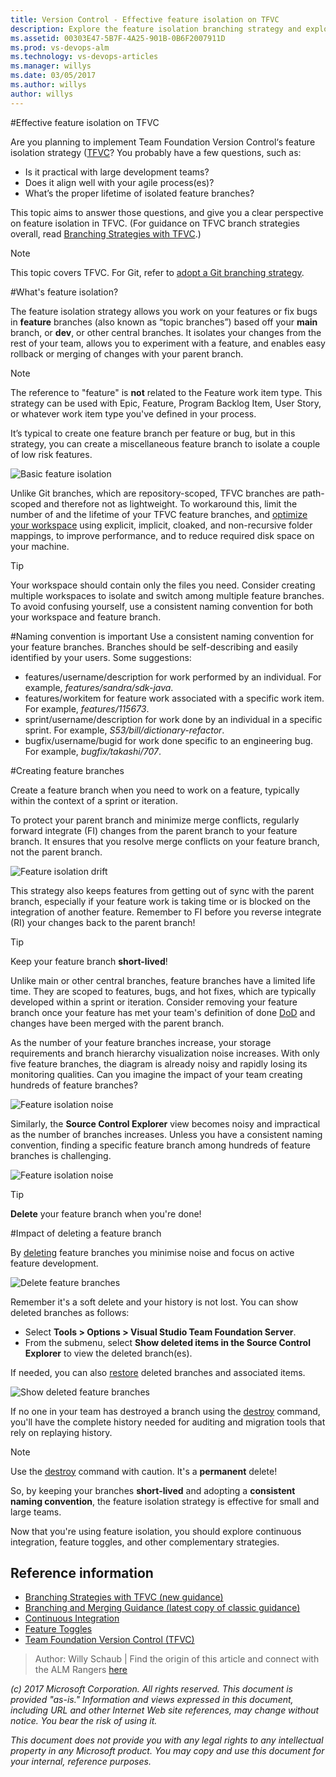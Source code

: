 ```yaml
---
title: Version Control - Effective feature isolation on TFVC
description: Explore the feature isolation branching strategy and explore when and how to delete branches
ms.assetid: 00303E47-5B7F-4A25-901B-0B6F2007911D
ms.prod: vs-devops-alm
ms.technology: vs-devops-articles
ms.manager: willys
ms.date: 03/05/2017
ms.author: willys
author: willys
---
```


#Effective feature isolation on TFVC

Are you planning to implement Team Foundation Version Control‘s feature isolation strategy ([TFVC](../tfvc/overview.md)? You probably have a few questions, such as:

- Is it practical with large development teams?
- Does it align well with your agile process(es)?
- What’s the proper lifetime of isolated feature branches? 

This topic aims to answer those questions, and give you a clear perspective on feature isolation in TFVC. (For guidance on TFVC branch strategies overall, read [Branching Strategies with TFVC](./effective-tfvc-branching-strategies-for-devops.md).) 

> [!NOTE]
> 
> This topic covers TFVC. For Git, refer to [adopt a Git branching strategy](../git/concepts/git-branching-guidance.md). 

#What's feature isolation?

The feature isolation strategy allows you work on your features or fix bugs in **feature** branches (also known as “topic branches”) based off your **main** branch, or **dev**, or other central branches. It isolates your changes from the rest of your team, allows you to experiment with a feature, and enables easy rollback or merging of changes with your parent branch.

> [!NOTE]
> 
> The reference to "feature" is **not** related to the Feature work item type. This strategy can be used with Epic, Feature, Program Backlog Item, User Story, or whatever work item type you've defined in your process. 

It’s typical to create one feature branch per feature or bug, but in this strategy, you can create a miscellaneous feature branch to isolate a couple of low risk features. 

![Basic feature isolation](./_img/effective-feature-isolation-on-tfvc/feature-isolation-basic.png)

Unlike Git branches, which are repository-scoped, TFVC branches are path-scoped and therefore not as lightweight. To workaround this, limit the number of and the lifetime of your TFVC feature branches, and [optimize your workspace](../tfvc/optimize-your-workspace.md) using explicit, implicit, cloaked, and non-recursive folder mappings, to improve performance, and to reduce required disk space on your machine.

> [!TIP]
> 
> Your workspace should contain only the files you need. Consider creating multiple workspaces to isolate and switch among multiple feature branches. To avoid confusing yourself, use a consistent naming convention for both your workspace and feature branch.

#Naming convention is important
Use a consistent naming convention for your feature branches. Branches should be self-describing and easily identified by your users. Some suggestions:

- features/username/description for work performed by an individual. For example, *features/sandra/sdk-java*.
- features/workitem for feature work associated with a specific work item. For example, *features/115673*.
- sprint/username/description for work done by an individual in a specific sprint. For example, *S53/bill/dictionary-refactor*.
- bugfix/username/bugid for work done specific to an engineering bug. For example, *bugfix/takashi/707*. 

#Creating feature branches

Create a feature branch when you need to work on a feature, typically within the context of a sprint or iteration.

To protect your parent branch and minimize merge conflicts, regularly forward integrate (FI) changes from the parent branch to your feature branch. It ensures that you resolve merge conflicts on your feature branch, not the parent branch.

![Feature isolation drift](./_img/effective-feature-isolation-on-tfvc/feature-isolation-basic-drift.png)

This strategy also keeps features from getting out of sync with the parent branch, especially if your feature work is taking time or is blocked on the integration of another feature. Remember to FI before you reverse integrate (RI) your changes back to the parent branch!

> [!TIP]
>
> Keep your feature branch **short-lived**! 
> 
> Unlike main or other central branches, feature branches have a limited life time. They are scoped to features, bugs, and hot fixes, which are typically developed within a sprint or iteration. Consider removing your feature branch once your feature has met your team's definition of done [DoD](https://aka.ms/vsardod) and changes have been merged with the parent branch.

As the number of your feature branches increase, your storage requirements and branch hierarchy visualization noise increases. With only five feature branches, the diagram is already noisy and rapidly losing its monitoring qualities. Can you imagine the impact of your team creating hundreds of feature branches?
 
![Feature isolation noise](./_img/effective-feature-isolation-on-tfvc/feature-isolation-basic-noise.png)

Similarly, the **Source Control Explorer** view becomes noisy and impractical as the number of branches increases. Unless you have a consistent naming convention, finding a specific feature branch among hundreds of feature branches is challenging.

![Feature isolation noise](./_img/effective-feature-isolation-on-tfvc/feature-isolation-basic-noise-vside.png)

> [!TIP]
>
> **Delete** your feature branch when you're done!

#Impact of deleting a feature branch

By [deleting](../tfvc/delete-restore-files-folders.md#delete-an-item) feature branches you minimise noise and focus on active feature development. 

![Delete feature branches](./_img/effective-feature-isolation-on-tfvc/feature-isolation-delete-branches.png)

Remember it's a soft delete and your history is not lost. You can show deleted branches as follows:

- Select **Tools > Options > Visual Studio Team Foundation Server**.
- From the submenu, select **Show deleted items in the Source Control Explorer** to view the deleted branch(es). 

If needed, you can also [restore](../tfvc/delete-restore-files-folders.md#restore-items-deleted-from-visual-studio) deleted branches and associated items. 

![Show deleted feature branches](./_img/effective-feature-isolation-on-tfvc/feature-isolation-delete-branches-show.png)

If no one in your team has destroyed a branch using the [destroy](../tfvc/destroy-command-team-foundation-version-control.md) command, you'll have the complete history needed for auditing and migration tools that rely on replaying history.

> [!NOTE]
>
> Use the [destroy](../tfvc/destroy-command-team-foundation-version-control.md) command with caution. It's a **permanent** delete!

So, by keeping your branches **short-lived** and adopting a **consistent naming convention**, the feature isolation strategy is effective for small and large teams. 

Now that you're using feature isolation, you should explore continuous integration, feature toggles, and other complementary strategies.

## Reference information
- [Branching Strategies with TFVC (new guidance)](./effective-tfvc-branching-strategies-for-devops.md)
- [Branching and Merging Guidance (latest copy of classic guidance)](https://vsardata.blob.core.windows.net/projects/TFS%20Version%20Control%20Part%201%20-%20Branching%20Strategies.pdf)
- [Continuous Integration](https://www.visualstudio.com/learn/what-is-continuous-integration/)
- [Feature Toggles](https://msdn.microsoft.com/magazine/dn683796.aspx)
- [Team Foundation Version Control (TFVC)](../tfvc/overview.md)

> Author: Willy Schaub | Find the origin of this article and connect with the ALM Rangers [here](https://github.com/ALM-Rangers/Guidance/blob/master/README.md)
 
*(c) 2017 Microsoft Corporation. All rights reserved. This document is
provided "as-is." Information and views expressed in this document,
including URL and other Internet Web site references, may change without
notice. You bear the risk of using it.*

*This document does not provide you with any legal rights to any
intellectual property in any Microsoft product. You may copy and use
this document for your internal, reference purposes.*
